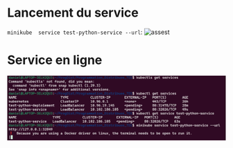 # Lancement du service

`minikube  service test-python-service --url`:
![assest](assets/command.png)

# Service en ligne
![assest](assets/result.png)
